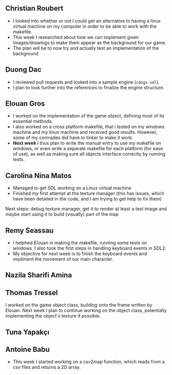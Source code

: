 ## Christian Roubert
- I looked into whether or not I could get an alternative to having a linux virtual machine on my computer in order to be able to work with the makefile.
- This week I researched about how we can implement given images/drawings to make them appear as the background for our game.
- The plan will be to now try and actually test an implementation of the background

## Duong Dac

- I reviewed pull requests and looked into a sample engine (`cdogs-sdl`).
- I plan to look further into the references to finalize the engine structure.

## Elouan Gros

- I worked on the implementation of the game object, defining most of its essential methods.
- I also worked on a cross platform makefile, that i tested on my windows machine and my linux machine and received good results. However, some of my comrades did have to tinker to make it work.
- **Next week** i thus plan to write the manual entry to use my makefile on windows, or even write a separate makefile for each platform (for ease of use), as well as making sure all objects interface correctly by running tests. 

## Carolina Nina Matos

- Managed to get SDL working on a Linux virtual machine
- Finished my first attempt at the texture manager (this has issues, which have been detailed in the code, and I am trying to get help to fix them)

Next steps: debug texture manager, get it to render at least a test image and maybe start using it to build (visually) part of the map

## Remy Seassau

- I helphed Elouan in making the makefile, running some tests on windows. I also took the first steps in handling keyboard events in SDL2.
- My objective for next week is to finish the keyboard events and impliment the movement of our main character.

## Nazila Sharifi Amina

## Thomas Tressel
I worked on the game object class, building onto the frame written by Elouan. Next week I plan to continue working on the object class, potentially implementing the object's texture if possible.

## Tuna Yapakçı

## Antoine Babu

- This week I started working on a csv2map function, which reads from a csv files and returns a 2D array.

